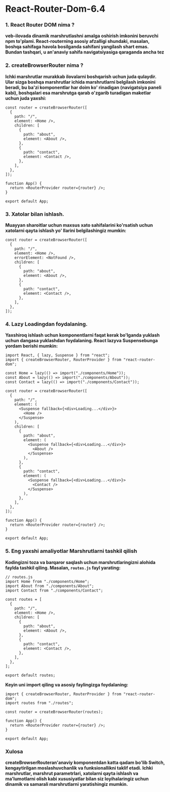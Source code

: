 # React-Router-Dom-6.4### 1. React Router DOM nima ?**veb-ilovada dinamik marshrutlashni amalga oshirish imkonini beruvchi npm to'plami.React-routerning asosiy afzalligi shundaki, masalan, boshqa sahifaga havola bosilganda sahifaniyangilash shart emas. Bundan tashqari, u an'anaviy sahifa navigatsiyasiga qaraganda ancha tez**### 2. createBrowserRouter nima ?**Ichki marshrutlar murakkab ilovalarni boshqarish uchun juda qulaydir. Ular sizga boshqamarshrutlar ichida marshrutlarni belgilash imkonini beradi, bu ba'zi komponentlar har doim ko'rinadigan (navigatsiya paneli kabi), boshqalari esa marshrutga qarab o'zgarib turadigan maketlaruchun juda yaxshi:**```const router = createBrowserRouter([  {    path: "/",    element: <Home />,    children: [      {        path: "about",        element: <About />,      },      {        path: "contact",        element: <Contact />,      },    ],  },]);function App() {  return <RouterProvider router={router} />;}export default App;```### 3. Xatolar bilan ishlash.**Muayyan sharoitlar uchun maxsus xato sahifalarini ko'rsatish uchun xatolarni qayta ishlash yo'llarini belgilashingiz mumkin:**```const router = createBrowserRouter([  {    path: "/",    element: <Home />,    errorElement: <NotFound />,    children: [      {        path: "about",        element: <About />,      },      {        path: "contact",        element: <Contact />,      },    ],  },]);```### 4. Lazy Loadingdan foydalaning.**Yaxshiroq ishlash uchun komponentlarni faqat kerak bo'lganda yuklash uchun dangasa yuklashdanfoydalaning. React lazyva Suspensebunga yordam berishi mumkin:**```import React, { lazy, Suspense } from "react";import { createBrowserRouter, RouterProvider } from "react-router-dom";const Home = lazy(() => import("./components/Home"));const About = lazy(() => import("./components/About"));const Contact = lazy(() => import("./components/Contact"));const router = createBrowserRouter([  {    path: "/",    element: (      <Suspense fallback={<div>Loading...</div>}>        <Home />      </Suspense>    ),    children: [      {        path: "about",        element: (          <Suspense fallback={<div>Loading...</div>}>            <About />          </Suspense>        ),      },      {        path: "contact",        element: (          <Suspense fallback={<div>Loading...</div>}>            <Contact />          </Suspense>        ),      },    ],  },]);function App() {  return <RouterProvider router={router} />;}export default App;```### 5. Eng yaxshi amaliyotlar Marshrutlarni tashkil qilish**Kodingizni toza va barqaror saqlash uchun marshrutlaringizni alohida faylda tashkil qiling.Masalan, `routes.js` fayl yarating:**```// routes.jsimport Home from "./components/Home";import About from "./components/About";import Contact from "./components/Contact";const routes = [  {    path: "/",    element: <Home />,    children: [      {        path: "about",        element: <About />,      },      {        path: "contact",        element: <Contact />,      },    ],  },];export default routes;```**Keyin uni import qiling va asosiy faylingizga foydalaning:**```import { createBrowserRouter, RouterProvider } from "react-router-dom";import routes from "./routes";const router = createBrowserRouter(routes);function App() {  return <RouterProvider router={router} />;}export default App;```### Xulosa**createBrowserRouteran'anaviy komponentdan katta qadam bo'lib Switch, kengaytirilganmoslashuvchanlik va funksionallikni taklif etadi. Ichki marshrutlar, marshrut parametrlari,xatolarni qayta ishlash va ma'lumotlarni olish kabi xususiyatlar bilan siz loyihalaringiz uchundinamik va samarali marshrutlarni yaratishingiz mumkin.**